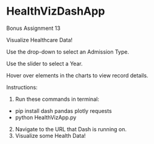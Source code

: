 # HealthVizDashApp
Bonus Assignment 13

Visualize Healthcare Data!

Use the drop-down to select an Admission Type.

Use the slider to select a Year.

Hover over elements in the charts to view record details.

Instructions:
1. Run these commands in terminal:
- pip install dash pandas plotly requests
- python HealthVizApp.py
2. Navigate to the URL that Dash is running on.
3. Visualize some Health Data!